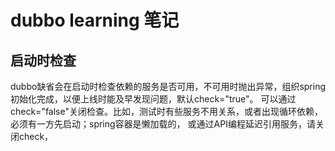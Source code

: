 # dubbo learning 笔记

## 启动时检查

dubbo缺省会在启动时检查依赖的服务是否可用，不可用时抛出异常，组织spring初始化完成，以便上线时能及早发现问题，默认check="true"。
可以通过check="false"关闭检查。比如，测试时有些服务不用关系，或者出现循环依赖，必须有一方先启动；spring容器是懒加载的，
或通过API编程延迟引用服务，请关闭check，
